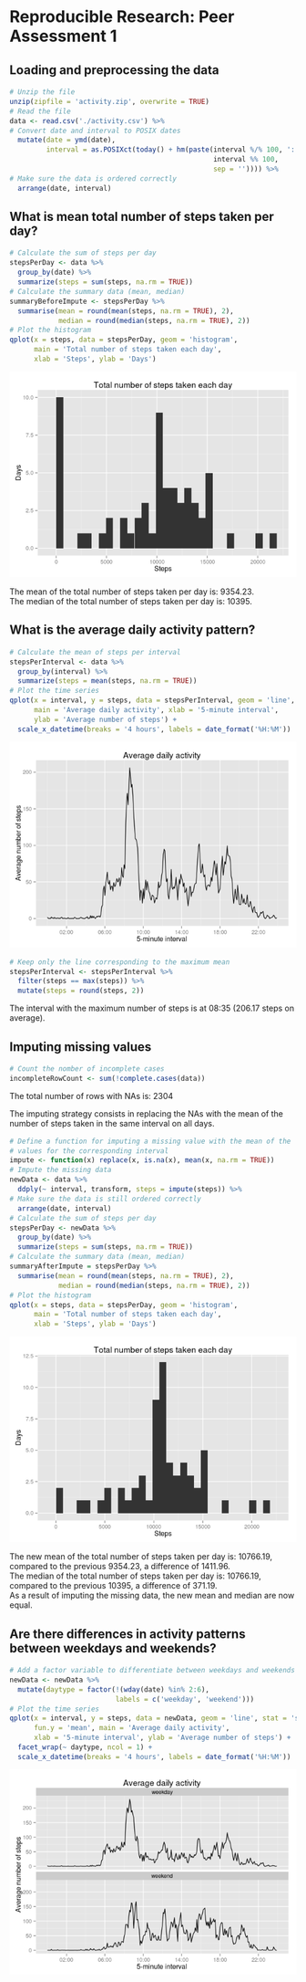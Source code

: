 # Reproducible Research: Peer Assessment 1



## Loading and preprocessing the data


```r
# Unzip the file
unzip(zipfile = 'activity.zip', overwrite = TRUE)
# Read the file
data <- read.csv('./activity.csv') %>%
# Convert date and interval to POSIX dates
  mutate(date = ymd(date),
         interval = as.POSIXct(today() + hm(paste(interval %/% 100, ':',
                                                  interval %% 100,
                                                  sep = '')))) %>%
# Make sure the data is ordered correctly
  arrange(date, interval)
```

## What is mean total number of steps taken per day?


```r
# Calculate the sum of steps per day
stepsPerDay <- data %>%
  group_by(date) %>%
  summarize(steps = sum(steps, na.rm = TRUE))
# Calculate the summary data (mean, median)
summaryBeforeImpute <- stepsPerDay %>%
  summarise(mean = round(mean(steps, na.rm = TRUE), 2),
            median = round(median(steps, na.rm = TRUE), 2))
# Plot the histogram
qplot(x = steps, data = stepsPerDay, geom = 'histogram', 
      main = 'Total number of steps taken each day',
      xlab = 'Steps', ylab = 'Days')
```

![](PA1_template_files/figure-html/unnamed-chunk-3-1.png) 

The mean of the total number of steps taken per day is:
9354.23.  
The median of the total number of steps taken per day is:
10395.  

## What is the average daily activity pattern?


```r
# Calculate the mean of steps per interval
stepsPerInterval <- data %>%
  group_by(interval) %>%
  summarize(steps = mean(steps, na.rm = TRUE))
# Plot the time series
qplot(x = interval, y = steps, data = stepsPerInterval, geom = 'line',
      main = 'Average daily activity', xlab = '5-minute interval',
      ylab = 'Average number of steps') +
  scale_x_datetime(breaks = '4 hours', labels = date_format('%H:%M'))
```

![](PA1_template_files/figure-html/unnamed-chunk-4-1.png) 

```r
# Keep only the line corresponding to the maximum mean
stepsPerInterval <- stepsPerInterval %>%
  filter(steps == max(steps)) %>%
  mutate(steps = round(steps, 2))
```

The interval with the maximum number of steps is at
08:35 (206.17 steps on
average).

## Imputing missing values


```r
# Count the nomber of incomplete cases
incompleteRowCount <- sum(!complete.cases(data))
```

The total number of rows with NAs is: 2304  

The imputing strategy consists in replacing the NAs with the mean of the number
of steps taken in the same interval on all days.


```r
# Define a function for imputing a missing value with the mean of the
# values for the corresponding interval 
impute <- function(x) replace(x, is.na(x), mean(x, na.rm = TRUE))
# Impute the missing data
newData <- data %>%
  ddply(~ interval, transform, steps = impute(steps)) %>%
# Make sure the data is still ordered correctly
  arrange(date, interval)
# Calculate the sum of steps per day
stepsPerDay <- newData %>%
  group_by(date) %>%
  summarize(steps = sum(steps, na.rm = TRUE))
# Calculate the summary data (mean, median)
summaryAfterImpute = stepsPerDay %>%
  summarise(mean = round(mean(steps, na.rm = TRUE), 2),
            median = round(median(steps, na.rm = TRUE), 2))
# Plot the histogram
qplot(x = steps, data = stepsPerDay, geom = 'histogram', 
      main = 'Total number of steps taken each day',
      xlab = 'Steps', ylab = 'Days')
```

![](PA1_template_files/figure-html/unnamed-chunk-6-1.png) 

The new mean of the total number of steps taken per day is: 
10766.19, compared to the previous 
9354.23, a difference of 
1411.96.  
The median of the total number of steps taken per day is: 
10766.19, compared to the previous 
10395, a difference of 
371.19.  
As a result of imputing the missing data, the new mean and median are now equal.

## Are there differences in activity patterns between weekdays and weekends?


```r
# Add a factor variable to differentiate between weekdays and weekends
newData <- newData %>%
  mutate(daytype = factor(!(wday(date) %in% 2:6),
                          labels = c('weekday', 'weekend')))
# Plot the time series
qplot(x = interval, y = steps, data = newData, geom = 'line', stat = 'summary',
      fun.y = 'mean', main = 'Average daily activity',
      xlab = '5-minute interval', ylab = 'Average number of steps') +
  facet_wrap(~ daytype, ncol = 1) +
  scale_x_datetime(breaks = '4 hours', labels = date_format('%H:%M'))
```

![](PA1_template_files/figure-html/unnamed-chunk-7-1.png) 
